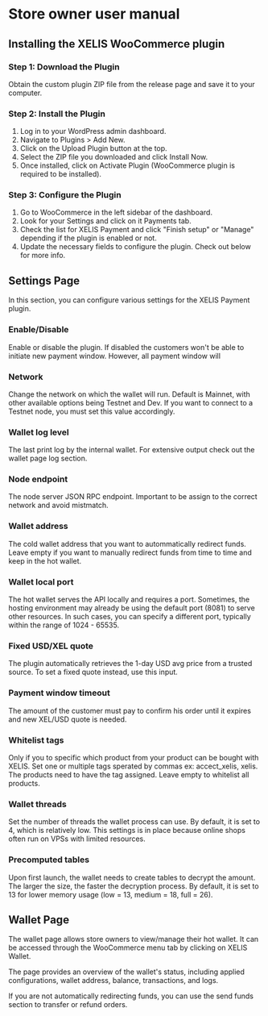 # Store owner user manual

## Installing the XELIS WooCommerce plugin

### Step 1: Download the Plugin

Obtain the custom plugin ZIP file from the release page and save it to your computer.

### Step 2: Install the Plugin

1. Log in to your WordPress admin dashboard.
2. Navigate to Plugins > Add New.
3. Click on the Upload Plugin button at the top.
4. Select the ZIP file you downloaded and click Install Now.
5. Once installed, click on Activate Plugin (WooCommerce plugin is required to be installed).

### Step 3: Configure the Plugin

1. Go to WooCommerce in the left sidebar of the dashboard.
2. Look for your Settings and click on it Payments tab.
3. Check the list for XELIS Payment and click "Finish setup" or "Manage" depending if the plugin is enabled or not.
4. Update the necessary fields to configure the plugin. Check out below for more info.

## Settings Page

In this section, you can configure various settings for the XELIS Payment plugin.

### Enable/Disable

Enable or disable the plugin.
If disabled the customers won't be able to initiate new payment window. However, all payment window will

### Network

Change the network on which the wallet will run. Default is Mainnet, with other available options being Testnet and Dev.
If you want to connect to a Testnet node, you must set this value accordingly.

### Wallet log level

The last print log by the internal wallet. For extensive output check out the wallet page log section.

### Node endpoint

The node server JSON RPC endpoint. Important to be assign to the correct network and avoid mistmatch.

### Wallet address

The cold wallet address that you want to autommatically redirect funds.
Leave empty if you want to manually redirect funds from time to time and keep in the hot wallet.

### Wallet local port

The hot wallet serves the API locally and requires a port. Sometimes, the hosting environment may already be using the default port (8081) to serve other resources.
In such cases, you can specify a different port, typically within the range of 1024 - 65535.

### Fixed USD/XEL quote

The plugin automatically retrieves the 1-day USD avg price from a trusted source.
To set a fixed quote instead, use this input.

### Payment window timeout

The amount of the customer must pay to confirm his order until it expires and new XEL/USD quote is needed.

### Whitelist tags

Only if you to specific which product from your product can be bought with XELIS.
Set one or multiple tags sperated by commas ex: accect_xelis, xelis. The products need to have the tag assigned.
Leave empty to whitelist all products.

### Wallet threads

Set the number of threads the wallet process can use. By default, it is set to 4, which is relatively low.
This settings is in place because online shops often run on VPSs with limited resources.

### Precomputed tables

Upon first launch, the wallet needs to create tables to decrypt the amount. The larger the size, the faster the decryption process.
By default, it is set to 13 for lower memory usage (low = 13, medium = 18, full = 26).

## Wallet Page

The wallet page allows store owners to view/manage their hot wallet.
It can be accessed through the WooCommerce menu tab by clicking on XELIS Wallet.

The page provides an overview of the wallet's status, including applied configurations, wallet address, balance, transactions, and logs.

If you are not automatically redirecting funds, you can use the send funds section to transfer or refund orders.
